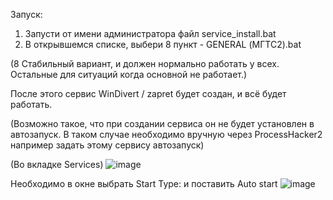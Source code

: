 Запуск:

1. Запусти от имени администратора файл service_install.bat
2. В открывшемся списке, выбери 8 пункт - GENERAL (МГТС2).bat 

(8 Стабильный вариант, и должен нормально работать у всех. Остальные для ситуаций когда основной не работает.)

После этого сервис WinDivert / zapret будет создан, и всё будет работать.

(Возможно такое, что при создании сервиса он не будет установлен в автозапуск. В таком случае необходимо вручную через ProcessHacker2 например задать этому сервису автозапуск)

(Во вкладке Services) ![image](https://github.com/user-attachments/assets/f8986eeb-a141-4568-afee-cc69a2b62bdd)

Необходимо в окне выбрать Start Type: и поставить Auto start
![image](https://github.com/user-attachments/assets/050819c9-17f4-4c3f-afd5-b6480d84a050)

